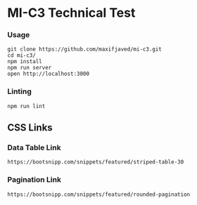 MI-C3 Technical Test
=====================

### Usage

```
git clone https://github.com/maxifjaved/mi-c3.git
cd mi-c3/
npm install
npm run server
open http://localhost:3000
```

### Linting

```
npm run lint
```

## CSS Links


### Data Table Link

```
https://bootsnipp.com/snippets/featured/striped-table-30
```

### Pagination Link

```
https://bootsnipp.com/snippets/featured/rounded-pagination
```